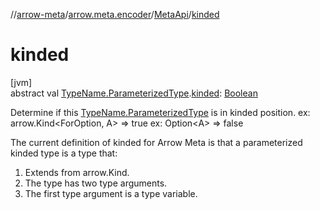 //[arrow-meta](../../../index.md)/[arrow.meta.encoder](../index.md)/[MetaApi](index.md)/[kinded](kinded.md)

# kinded

[jvm]\
abstract val [TypeName.ParameterizedType](../../arrow.meta.ast/-type-name/-parameterized-type/index.md).[kinded](kinded.md): [Boolean](https://kotlinlang.org/api/latest/jvm/stdlib/kotlin/-boolean/index.html)

Determine if this [TypeName.ParameterizedType](../../arrow.meta.ast/-type-name/-parameterized-type/index.md) is in kinded position. ex: arrow.Kind&lt;ForOption, A&gt; => true ex: Option&lt;A&gt; => false

The current definition of kinded for Arrow Meta is that a parameterized kinded type is a type that:

<ol><li>Extends from arrow.Kind.</li><li>The type has two type arguments.</li><li>The first type argument is a type variable.</li></ol>
